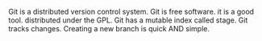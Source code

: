 Git is a distributed version control system.
Git is free software. it is a good tool. distributed under the GPL.
Git has a mutable index called stage.
Git tracks changes.
Creating a new branch is quick AND simple.
